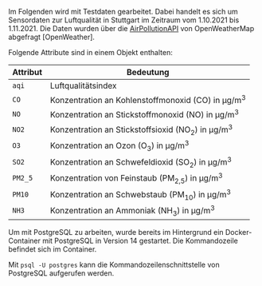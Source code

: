 Im Folgenden wird mit Testdaten gearbeitet.
Dabei handelt es sich um Sensordaten zur Luftqualität in Stuttgart im Zeitraum vom 1.10.2021 bis 1.11.2021.
Die Daten wurden über die [AirPollutionAPI](https://openweathermap.org/api/air-pollution) von OpenWeatherMap abgefragt [OpenWeather].

Folgende Attribute sind in einem Objekt enthalten:

| Attribut | Bedeutung                                                              |
| -------- | ---------------------------------------------------------------------- |
| `aqi`    | Luftqualitätsindex                                                     |
| `CO`     | Konzentration an Kohlenstoffmonoxid (CO) in μg/m<sup>3</sup>           |
| `NO`     | Konzentration an Stickstoffmonoxid (NO) in μg/m<sup>3</sup>            |
| `NO2`    | Konzentration an Stickstoffsioxid (NO<sub>2</sub>) in μg/m<sup>3</sup> |
| `O3`     | Konzentration an Ozon (O<sub>3</sub>) in μg/m<sup>3</sup>              |
| `SO2`    | Konzentration an Schwefeldioxid (SO<sub>2</sub>) in μg/m<sup>3</sup>   |
| `PM2_5`  | Konzentration von Feinstaub (PM<sub>2,5</sub>) in μg/m<sup>3</sup>     |
| `PM10`   | Konzentration an Schwebstaub (PM<sub>10</sub>) in μg/m<sup>3</sup>     |
| `NH3`    | Konzentration an Ammoniak (NH<sub>3</sub>) in μg/m<sup>3</sup>         |

Um mit PostgreSQL zu arbeiten, wurde bereits im Hintergrund ein Docker-Container mit PostgreSQL in Version 14 gestartet.
Die Kommandozeile befindet sich im Container.

Mit `psql -U postgres` kann die Kommandozeilenschnittstelle von PostgreSQL aufgerufen werden.
